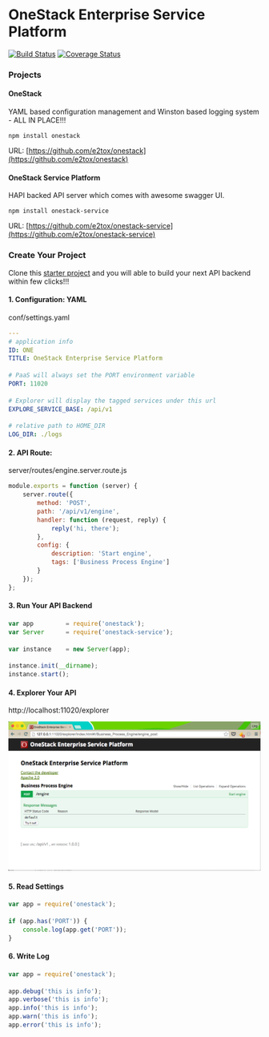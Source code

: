 OneStack Enterprise Service Platform
====================================

[![Build Status](https://img.shields.io/travis/e2tox/OneStack.svg?style=flat)](https://travis-ci.org/e2tox/OneStack)
[![Coverage Status](https://img.shields.io/coveralls/e2tox/OneStack/master.svg?style=flat)](https://coveralls.io/r/e2tox/OneStack?branch=master)

### Projects

#### OneStack 

YAML based configuration management and Winston based logging system - ALL IN PLACE!!! 

```
npm install onestack
```

URL: [https://github.com/e2tox/onestack](https://github.com/e2tox/onestack)


#### OneStack Service Platform


HAPI backed API server which comes with awesome swagger UI.
```
npm install onestack-service
```

URL: [https://github.com/e2tox/onestack-service](https://github.com/e2tox/onestack-service)

### Create Your Project

Clone this [starter project](https://github.com/e2tox/onestack-service-project) and you will able to build your next API backend within few clicks!!!

#### 1. Configuration:  YAML

conf/settings.yaml

``` YAML
---
# application info
ID: ONE
TITLE: OneStack Enterprise Service Platform

# PaaS will always set the PORT environment variable
PORT: 11020

# Explorer will display the tagged services under this url
EXPLORE_SERVICE_BASE: /api/v1

# relative path to HOME_DIR
LOG_DIR: ./logs

```

#### 2. API Route:
server/routes/engine.server.route.js

``` javascript
module.exports = function (server) {
    server.route({
        method: 'POST',
        path: '/api/v1/engine',
        handler: function (request, reply) {
            reply('hi, there');
        },
        config: {
            description: 'Start engine',
            tags: ['Business Process Engine']
        }
    });
};
```

#### 3. Run Your API Backend

``` javascript
var app         = require('onestack');
var Server      = require('onestack-service');

var instance    = new Server(app);

instance.init(__dirname);
instance.start();
```

#### 4. Explorer Your API
http://localhost:11020/explorer

![API Explorer](https://raw.githubusercontent.com/e2tox/images/master/screen.png)

#### 5. Read Settings

``` javascript
var app = require('onestack');

if (app.has('PORT')) {
    console.log(app.get('PORT'));
}
```

#### 6. Write Log

``` javascript
var app = require('onestack');

app.debug('this is info');
app.verbose('this is info');
app.info('this is info');
app.warn('this is info');
app.error('this is info');
```